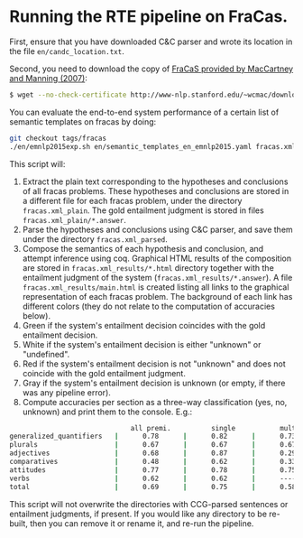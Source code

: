 # Running the RTE pipeline on FraCas.

First, ensure that you have downloaded C&C parser and wrote its location in the file `en/candc_location.txt`.

Second, you need to download the copy of [FraCaS provided by MacCartney and Manning (2007)](http://www-nlp.stanford.edu/~wcmac/downloads/fracas.xml):

```bash
$ wget --no-check-certificate http://www-nlp.stanford.edu/~wcmac/downloads/fracas.xml
```

You can evaluate the end-to-end system performance of a certain list of semantic templates on
fracas by doing:

```bash
git checkout tags/fracas
./en/emnlp2015exp.sh en/semantic_templates_en_emnlp2015.yaml fracas.xml
```

This script will:

1. Extract the plain text corresponding to the hypotheses and conclusions of all fracas problems. These hypotheses and conclusions are stored in a different file for each fracas problem, under the directory `fracas.xml_plain`. The gold entailment judgment is stored in files `fracas.xml_plain/*.answer`.
2. Parse the hypotheses and conclusions using C&C parser, and save them under the directory `fracas.xml_parsed`.
3. Compose the semantics of each hypothesis and conclusion, and attempt inference using coq. Graphical HTML results of the composition are stored in `fracas.xml_results/*.html` directory together with the entailment judgment of the system (`fracas.xml_results/*.answer`).
A file `fracas.xml_results/main.html` is created listing all links to the graphical representation of each fracas problem. The background of each link has different colors (they do not relate to the computation of accuracies below).
  1. Green if the system's entailment decision coincides with the gold entailment decision.
  2. White if the system's entailment decision is either "unknown" or "undefined".
  3. Red if the system's entailment decision is not "unknown" and does not coincide with the gold entailment judgment.
  4. Gray if the system's entailment decision is unknown (or empty, if there was any pipeline error).
4. Compute accuracies per section as a three-way classification (yes, no, unknown) and print them to the console. E.g.:

```bash
                              all premi.          single           multi
generalized_quantifiers   |      0.78      |      0.82      |      0.73     
plurals                   |      0.67      |      0.67      |      0.67     
adjectives                |      0.68      |      0.87      |      0.29     
comparatives              |      0.48      |      0.62      |      0.33     
attitudes                 |      0.77      |      0.78      |      0.75     
verbs                     |      0.62      |      0.62      |      ----     
total                     |      0.69      |      0.75      |      0.58     
```

This script will not overwrite the directories with CCG-parsed sentences or entailment judgments, if present. If you would like any directory to be re-built, then you can remove it or rename it, and re-run the pipeline.

